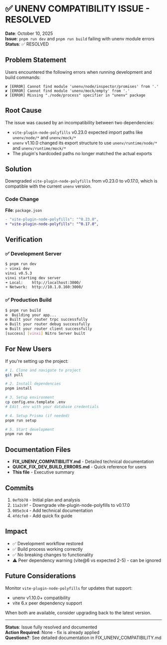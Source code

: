 # ✅ UNENV COMPATIBILITY ISSUE - RESOLVED

**Date**: October 10, 2025  
**Issue**: `pnpm run dev` and `pnpm run build` failing with unenv module errors  
**Status**: ✅ RESOLVED

## Problem Statement

Users encountered the following errors when running development and build commands:

```
✘ [ERROR] Cannot find module 'unenv/node/inspector/promises' from '.'
✘ [ERROR] Cannot find module 'unenv/mock/empty' from '.'
✘ [ERROR] Missing "./node/process" specifier in "unenv" package
```

## Root Cause

The issue was caused by an incompatibility between two dependencies:
- `vite-plugin-node-polyfills` v0.23.0 expected import paths like `unenv/node/*` and `unenv/mock/*`
- `unenv` v1.10.0 changed its export structure to use `unenv/runtime/node/*` and `unenv/runtime/mock/*`
- The plugin's hardcoded paths no longer matched the actual exports

## Solution

Downgraded `vite-plugin-node-polyfills` from v0.23.0 to v0.17.0, which is compatible with the current `unenv` version.

### Code Change

**File**: `package.json`
```diff
- "vite-plugin-node-polyfills": "^0.23.0",
+ "vite-plugin-node-polyfills": "^0.17.0",
```

## Verification

### ✅ Development Server
```bash
$ pnpm run dev
> vinxi dev
vinxi v0.5.3
vinxi starting dev server
➜ Local:    http://localhost:3000/
➜ Network:  http://10.1.0.160:3000/
```

### ✅ Production Build
```bash
$ pnpm run build
⚙  Building your app...
⚙ Built your router trpc successfully
⚙ Built your router debug successfully  
⚙ Built your router client successfully
[success] [vinxi] Nitro Server built
```

## For New Users

If you're setting up the project:

```bash
# 1. Clone and navigate to project
git pull

# 2. Install dependencies
pnpm install

# 3. Setup environment
cp config.env.template .env
# Edit .env with your database credentials

# 4. Setup Prisma (if needed)
pnpm run setup

# 5. Start development
pnpm run dev
```

## Documentation Files

- **FIX_UNENV_COMPATIBILITY.md** - Detailed technical documentation
- **QUICK_FIX_DEV_BUILD_ERRORS.md** - Quick reference for users
- **This file** - Executive summary

## Commits

1. `0efbb78` - Initial plan and analysis
2. `11a2c9f` - Downgrade vite-plugin-node-polyfills to v0.17.0
3. `005e3c4` - Add technical documentation
4. `4fdcfe0` - Add quick fix guide

## Impact

- ✅ Development workflow restored
- ✅ Build process working correctly
- ✅ No breaking changes to functionality
- ⚠️ Peer dependency warning (vite@6 vs expected 2-5) - can be ignored

## Future Considerations

Monitor `vite-plugin-node-polyfills` for updates that support:
- unenv v1.10.0+ compatibility
- vite 6.x peer dependency support

When both are available, consider upgrading back to the latest version.

---

**Status**: Issue fully resolved and documented  
**Action Required**: None - fix is already applied  
**Questions?**: See detailed documentation in FIX_UNENV_COMPATIBILITY.md
